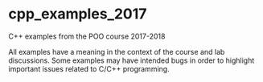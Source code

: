 # cpp_examples_2017
C++ examples from the POO course 2017-2018

All examples have a meaning in the context of the course and lab discussions. Some examples may have intended bugs in order to highlight important issues related to C/C++ programming.
